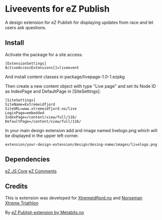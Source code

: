 Liveevents for eZ Publish
=========================

A design extension for eZ Publish for displaying updates from race and let users ask questions.

## Install

Activate the package for a site access:

	[ExtensionSettings]
	ActiveAccessExtensions[]=liveevent

And install content classes in package/livepage-1.0-1.ezpkg

Then create a new content object with type "Live page" and set its Node ID as IndexPage and DefaultPage in [SiteSettings]:

	[SiteSettings]
	SiteName=Extremeidfjord
	SiteURL=www.xtremeidfjord.no/live
	LoginPage=embedded
	IndexPage=/content/view/full/116/
	DefaultPage=/content/view/full/116/

In your main design extension add and image named livelogo.png which will be displayed in the upper left corner.

	extension/your-design-extension/design/desing-name/images/livelogo.png

## Dependencies

[eZ JS Core](http://github.com/ezsystems/ezjscore)
[eZ Comments](http://github.com/ezsystems/ezcomments)

## Credits

This is extension was developed for [Xtremeidfjord.no](http://www.xtremeidfjord.no) and [Norseman Xtreme Triathlon](http://www.nxtri.com)

By [eZ Publish extension by Metabits.no](http://www.metabits.no)
